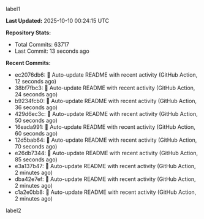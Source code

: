
label1 
<!-- ACTIVITY_START -->
**Last Updated:** 2025-10-10 00:24:15 UTC

**Repository Stats:**
- Total Commits: 63717
- Last Commit: 13 seconds ago

**Recent Commits:**
- ec2076db6: 🤖 Auto-update README with recent activity (GitHub Action, 12 seconds ago)
- 38bf7fbc3: 🤖 Auto-update README with recent activity (GitHub Action, 24 seconds ago)
- b9234fcb0: 🤖 Auto-update README with recent activity (GitHub Action, 36 seconds ago)
- 429d6ec3c: 🤖 Auto-update README with recent activity (GitHub Action, 50 seconds ago)
- 16eada991: 🤖 Auto-update README with recent activity (GitHub Action, 60 seconds ago)
- 12d5bab64: 🤖 Auto-update README with recent activity (GitHub Action, 70 seconds ago)
- e26db7344: 🤖 Auto-update README with recent activity (GitHub Action, 85 seconds ago)
- e3a137b47: 🤖 Auto-update README with recent activity (GitHub Action, 2 minutes ago)
- dba42e7ef: 🤖 Auto-update README with recent activity (GitHub Action, 2 minutes ago)
- c1a2e0bb8: 🤖 Auto-update README with recent activity (GitHub Action, 2 minutes ago)
<!-- ACTIVITY_END -->

label2
